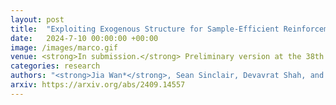 ```yaml
---
layout: post
title:  "Exploiting Exogenous Structure for Sample-Efficient Reinforcement Learning"
date:   2024-7-10 00:00:00 +00:00
image: /images/marco.gif
venue: <strong>In submission.</strong> Preliminary version at the 38th Workshop on Aligning Reinforcement Learning Experimentalists and Theorists (ARLET), the <strong>International Conference on Machine Learning (ICML)</strong>, 2024.
categories: research
authors: "<strong>Jia Wan*</strong>, Sean Sinclair, Devavrat Shah, and Martin Wainwright"
arxiv: https://arxiv.org/abs/2409.14557
---
```

